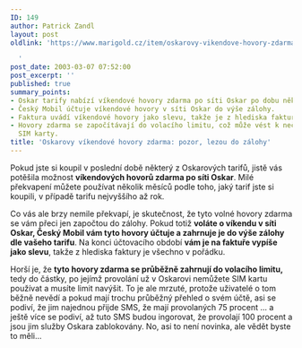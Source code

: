 ```yaml
---
ID: 149
author: Patrick Zandl
layout: post
oldlink: 'https://www.marigold.cz/item/oskarovy-vikendove-hovory-zdarma-pozor-lezou-do-zalohy

  '
post_date: 2003-03-07 07:52:00
post_excerpt: ''
published: true
summary_points:
- Oskar tarify nabízí víkendové hovory zdarma po síti Oskar po dobu několika měsíců.
- Český Mobil účtuje víkendové hovory v síti Oskar do výše zálohy.
- Faktura uvádí víkendové hovory jako slevu, takže je z hlediska faktury vše v pořádku.
- Hovory zdarma se započítávají do volacího limitu, což může vést k nečekané blokaci
  SIM karty.
title: 'Oskarovy víkendové hovory zdarma: pozor, lezou do zálohy'
---
```


<p>
Pokud jste si koupil v poslední době některý z Oskarových tarifů, jistě vás potěšila možnost <STRONG>víkendových hovorů zdarma po síti Oskar</STRONG>. Milé překvapení můžete používat několik měsíců podle toho, jaký tarif jste si koupili, v případě tarifu nejvyššího až rok. </p>

<p>
Co vás ale brzy nemile překvapí, je skutečnost, že tyto volné hovory zdarma se vám přeci jen započtou do zálohy. Pokud totiž <STRONG>voláte o víkendu v síti Oskar, Český Mobil vám tyto hovory účtuje a zahrnuje je do výše zálohy dle vašeho tarifu</STRONG>. Na konci účtovacího období <STRONG>vám je na faktuře vypíše jako slevu</STRONG>, takže z hlediska faktury je všechno v pořádku. </p>

<p>
Horší je, že <STRONG>tyto hovory zdarma&#160;se&#160;průběžně zahrnují do volacího limitu,</STRONG> tedy do částky, po jejímž provolání už v Oskarovi nemůžete SIM kartu používat a musíte limit navýšit. To je ale mrzuté, protože uživatelé o tom běžně nevědí a pokud mají trochu průběžný přehled o svém účtě, asi se podiví, že jim najednou přijde SMS, že mají provolaných 75 procent ... a ještě více se podiví, až tuto SMS budou ingorovat, že provolají 100 procent a jsou jim služby Oskara zablokovány. No, asi to není novinka, ale vědět byste to měli...</p>